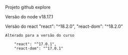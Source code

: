 Projeto github explore

Versão do node v18.17.1

Versão do react
    "react": "^18.2.0",
    "react-dom": "^18.2.0"

    Alterado para a versão do curso

        "react": "^17.0.1",
        "react-dom": "^17.0.1"